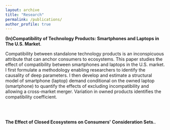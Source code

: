 ```yaml
---
layout: archive
title: "Research"
permalink: /publications/
author_profile: true
---
```

<p> <strong>(In)Compatibility of Technology Products: Smartphones and Laptops in The U.S. Market</strong>.</p>
 
Compatibility between standalone technology products is an inconspicuous attribute that can anchor consumers to ecosystems. This paper studies the effect of compatibility between smartphones and laptops in the U.S. market. I first formulate a methodology enabling researchers to identify the causality of deep parameters. I then develop and estimate a structural model of smartphone (laptop) demand conditional on the owned laptop (smartphone) to quantify the effects of excluding incompatibility and allowing a cross-market merger. Variation in owned products identifies the compatibility coefficient.

<br> <br>

<p> <strong>The Effect of Closed Ecosystems on Consumers' Consideration Sets.</strong>.</p>
 


<!--
{% if site.author.googlescholar %}
  <div class="wordwrap">You can also find my articles on <a href="{{site.author.googlescholar}}">my Google Scholar profile</a>.</div>
{% endif %}

{% include base_path %}

{% for post in site.publications reversed %}
  {% include archive-single.html %}
{% endfor %}

-->
